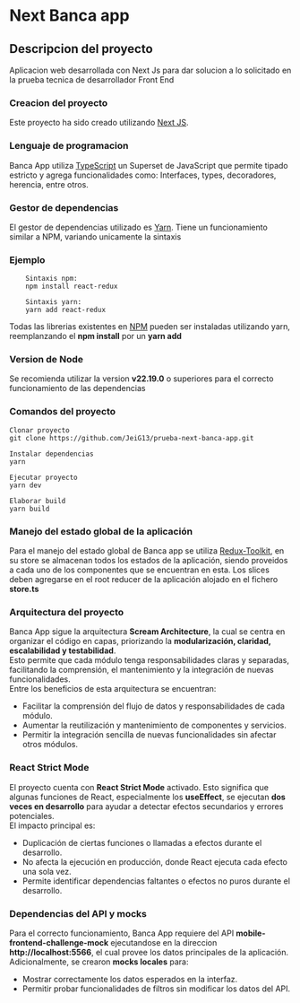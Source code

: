 # Next Banca app

## Descripcion del proyecto

Aplicacion web desarrollada con Next Js para dar solucion a lo solicitado en la prueba tecnica de desarrollador Front End

### Creacion del proyecto

Este proyecto ha sido creado utilizando [Next JS](https://nextjs.org/).

### Lenguaje de programacion

Banca App utiliza [TypeScript](https://www.typescriptlang.org/) un Superset de JavaScript que permite tipado estricto y agrega funcionalidades como: Interfaces, types, decoradores, herencia, entre otros.


### Gestor de dependencias

El gestor de dependencias utilizado es [Yarn](https://classic.yarnpkg.com/en/).
Tiene un funcionamiento similar a NPM, variando unicamente la sintaxis

### Ejemplo

        Sintaxis npm:
        npm install react-redux

        Sintaxis yarn:
        yarn add react-redux

Todas las librerias existentes en [NPM](https://www.npmjs.com/) pueden ser instaladas utilizando yarn, reemplanzando el **npm install** por un **yarn add**

### Version de Node

Se recomienda utilizar la version **v22.19.0** o superiores para el correcto funcionamiento de las dependencias

### Comandos del proyecto

    Clonar proyecto
    git clone https://github.com/JeiG13/prueba-next-banca-app.git

    Instalar dependencias
    yarn

    Ejecutar proyecto
    yarn dev

    Elaborar build
    yarn build


### Manejo del estado global de la aplicación

Para el manejo del estado global de Banca app se utiliza [Redux-Toolkit](https://redux-toolkit.js.org/), en su store se almacenan todos los estados de la aplicación, siendo proveidos a cada uno de los componentes que se encuentran en esta. Los slices deben agregarse en el root reducer de la aplicación alojado en el fichero **store.ts**

### Arquitectura del proyecto

Banca App sigue la arquitectura **Scream Architecture**, la cual se centra en organizar el código en capas, priorizando la **modularización, claridad, escalabilidad y testabilidad**.  
Esto permite que cada módulo tenga responsabilidades claras y separadas, facilitando la comprensión, el mantenimiento y la integración de nuevas funcionalidades.  
Entre los beneficios de esta arquitectura se encuentran:  
- Facilitar la comprensión del flujo de datos y responsabilidades de cada módulo.  
- Aumentar la reutilización y mantenimiento de componentes y servicios.  
- Permitir la integración sencilla de nuevas funcionalidades sin afectar otros módulos.

### React Strict Mode

El proyecto cuenta con **React Strict Mode** activado. Esto significa que algunas funciones de React, especialmente los **useEffect**, se ejecutan **dos veces en desarrollo** para ayudar a detectar efectos secundarios y errores potenciales.  
El impacto principal es:  
- Duplicación de ciertas funciones o llamadas a efectos durante el desarrollo.  
- No afecta la ejecución en producción, donde React ejecuta cada efecto una sola vez.  
- Permite identificar dependencias faltantes o efectos no puros durante el desarrollo.

### Dependencias del API y mocks

Para el correcto funcionamiento, Banca App requiere del API **mobile-frontend-challenge-mock** ejecutandose en la direccion **http://localhost:5566**, el cual provee los datos principales de la aplicación.  
Adicionalmente, se crearon **mocks locales** para:  
- Mostrar correctamente los datos esperados en la interfaz.  
- Permitir probar funcionalidades de filtros sin modificar los datos del API.  
